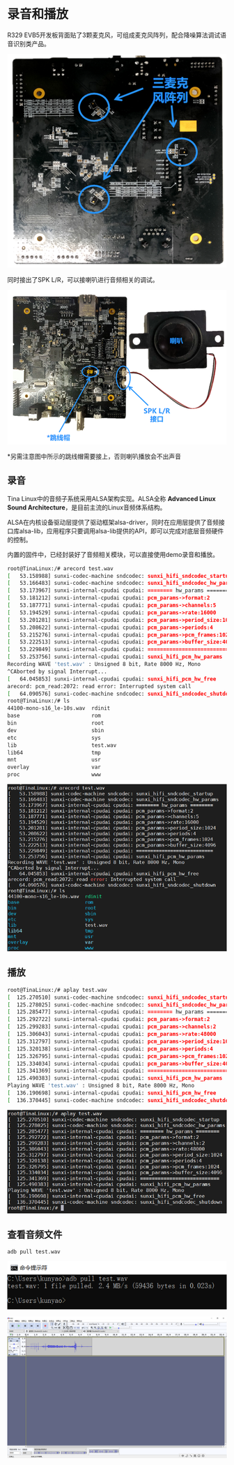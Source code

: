 # 录音和播放

R329 EVB5开发板背面贴了3颗麦克风，可组成麦克风阵列，配合降噪算法调试语音识别类产品。

![image-20210108172926836](../assets/img/image-20210108172926836.png)

同时接出了SPK L/R，可以接喇叭进行音频相关的调试。

![image-20210108184002507](../assets/img/image-20210108184002507.png)

*另需注意图中所示的跳线帽需要接上，否则喇叭播放会不出声音



## 录音

Tina Linux中的音频子系统采用ALSA架构实现。ALSA全称 **Advanced Linux Sound Architecture**，是目前主流的Linux音频体系结构。

ALSA在内核设备驱动层提供了驱动框架alsa-driver，同时在应用层提供了音频接口库alsa-lib，应用程序只要调用alsa-lib提供的API，即可以完成对底层音频硬件的控制。

内置的固件中，已经封装好了音频相关模块，可以直接使用demo录音和播放。



```bash
root@TinaLinux:/# arecord test.wav
[   53.158988] sunxi-codec-machine sndcodec: sunxi_hifi_sndcodec_startup
[   53.166483] sunxi-codec-machine sndcodec: sunxi_hifi_sndcodec_hw_params
[   53.173967] sunxi-internal-cpudai cpudai: ======== hw_params ========
[   53.181212] sunxi-internal-cpudai cpudai: pcm_params->format:2
[   53.187771] sunxi-internal-cpudai cpudai: pcm_params->channels:5
[   53.194529] sunxi-internal-cpudai cpudai: pcm_params->rate:16000
[   53.201281] sunxi-internal-cpudai cpudai: pcm_params->period_size:1024
[   53.208622] sunxi-internal-cpudai cpudai: pcm_params->periods:4
[   53.215276] sunxi-internal-cpudai cpudai: pcm_params->pcm_frames:1024
[   53.222513] sunxi-internal-cpudai cpudai: pcm_params->buffer_size:4096
[   53.229849] sunxi-internal-cpudai cpudai: ===========================
[   53.253756] sunxi-internal-cpudai cpudai: sunxi_hifi_pcm_hw_params
Recording WAVE 'test.wav' : Unsigned 8 bit, Rate 8000 Hz, Mono
^CAborted by signal Interrupt...
[   64.045853] sunxi-internal-cpudai cpudai: sunxi_hifi_pcm_hw_free
arecord: pcm_read:2072: read error: Interrupted system call
[   64.090576] sunxi-codec-machine sndcodec: sunxi_hifi_sndcodec_shutdown
root@TinaLinux:/# ls
44100-mono-s16_le-10s.wav  rdinit
base                       rom
bin                        root
dev                        sbin
etc                        sys
lib                        test.wav
lib64                      tmp
mnt                        usr
overlay                    var
proc                       www
```



![image-20210108184756865](../assets/img/image-20210108184756865.png)



## 播放



```bash
root@TinaLinux:/# aplay test.wav
[  125.270510] sunxi-codec-machine sndcodec: sunxi_hifi_sndcodec_startup
[  125.278025] sunxi-codec-machine sndcodec: sunxi_hifi_sndcodec_hw_params
[  125.285477] sunxi-internal-cpudai cpudai: ======== hw_params ========
[  125.292722] sunxi-internal-cpudai cpudai: pcm_params->format:2
[  125.299283] sunxi-internal-cpudai cpudai: pcm_params->channels:2
[  125.306043] sunxi-internal-cpudai cpudai: pcm_params->rate:48000
[  125.312797] sunxi-internal-cpudai cpudai: pcm_params->period_size:1024
[  125.320138] sunxi-internal-cpudai cpudai: pcm_params->periods:4
[  125.326795] sunxi-internal-cpudai cpudai: pcm_params->pcm_frames:1024
[  125.334034] sunxi-internal-cpudai cpudai: pcm_params->buffer_size:4096
[  125.341369] sunxi-internal-cpudai cpudai: ===========================
[  125.490383] sunxi-internal-cpudai cpudai: sunxi_hifi_pcm_hw_params
Playing WAVE 'test.wav' : Unsigned 8 bit, Rate 8000 Hz, Mono
[  136.190698] sunxi-internal-cpudai cpudai: sunxi_hifi_pcm_hw_free
[  136.370445] sunxi-codec-machine sndcodec: sunxi_hifi_sndcodec_shutdown
```



![image-20210108184859972](../assets/img/image-20210108184859972.png)



## 查看音频文件



```bash
adb pull test.wav
```



![image-20210108185913812](../assets/img/image-20210108185913812.png)





![image-20210108190102548](../assets/img/image-20210108190102548.png)